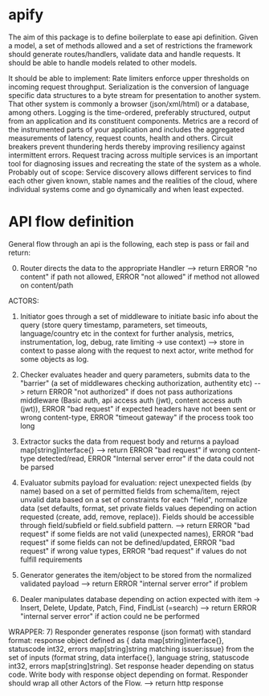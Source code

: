 # apify
The aim of this package is to define boilerplate to ease api definition. Given a model, a set of methods allowed and a set of restrictions the framework should generate routes/handlers, validate data and handle requests. It should be able to handle models related to other models.

It should be able to implement:
Rate limiters enforce upper thresholds on incoming request throughput.
Serialization is the conversion of language specific data structures to a byte stream for presentation to another system. That other system is commonly a browser (json/xml/html) or a database, among others.
Logging is the time-ordered, preferably structured, output from an application and its constituent components.
Metrics are a record of the instrumented parts of your application and includes the aggregated measurements of latency, request counts, health and others.
Circuit breakers prevent thundering herds thereby improving resiliency against intermittent errors.
Request tracing across multiple services is an important tool for diagnosing issues and recreating the state of the system as a whole.
Probably out of scope: Service discovery allows different services to find each other given known, stable names and the realities of the cloud, where individual systems come and go dynamically and when least expected.


# API flow definition
General flow through an api is the following, each step is pass or fail and return:

0) Router directs the data to the appropriate Handler
 --> return ERROR "no content" if path not allowed, ERROR "not allowed" if method not allowed on content/path

ACTORS:
1) Initiator goes through a set of middleware to initiate basic info about the query (store query timestamp, parameters, set timeouts, language/country etc in the context for further analysis, metrics, instrumentation, log, debug, rate limiting -> use context)
 --> store in context to passe along with the request to next actor, write method for some objects as log.

2) Checker evaluates header and query parameters, submits data to the "barrier" (a set of middlewares checking authorization, authentity etc)
 --> return ERROR "not authorized" if does not pass authorizations middleware (Basic auth, api access auth (jwt), content access auth (jwt)), ERROR "bad request" if expected headers have not been sent or wrong content-type, ERROR "timeout gateway" if the process took too long
 
3) Extractor sucks the data from request body and returns a payload map[string]interface{}
 --> return ERROR "bad request" if wrong content-type detected/read, ERROR "Internal server error" if the data could not be parsed

4) Evaluator submits payload for evaluation: reject unexpected fields (by name) based on a set of permitted fields from schema/item, reject unvalid data based on a set of constraints for each "field", normalize data (set defaults, format, set private fields values depending on action requested (create, add, remove, replace)). Fields should be accessible through field/subfield or field.subfield pattern.
 --> return ERROR "bad request" if some fields are not valid (unexpected names), ERROR "bad request" if some fields can not be defined/updated, ERROR "bad request" if wrong value types, ERROR "bad request" if values do not fulfill requirements 

5) Generator generates the item/object to be stored from the normalized validated payload
 --> return ERROR "internal server error" if problem
 
6) Dealer manipulates database depending on action expected with item -> Insert, Delete, Update, Patch, Find, FindList (=search)
 --> return ERROR "internal server error" if action could ne be performed

WRAPPER:
7) Responder generates response (json format) with standard format: response object defined as { data map[string]interface{}, statuscode int32, errors map[string]string matching issuer:issue} from the set of inputs (format string, data interface{}, language string, statuscode int32, errors map[string]string). Set response header depending on status code. Write body with response object depending on format. Responder should wrap all other Actors of the Flow.
--> return http response
